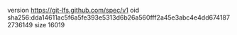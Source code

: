 version https://git-lfs.github.com/spec/v1
oid sha256:dda14611ac5f6a5fe393e5313d6b26a560fff2a45e3abc4e4dd6741872736149
size 16019
